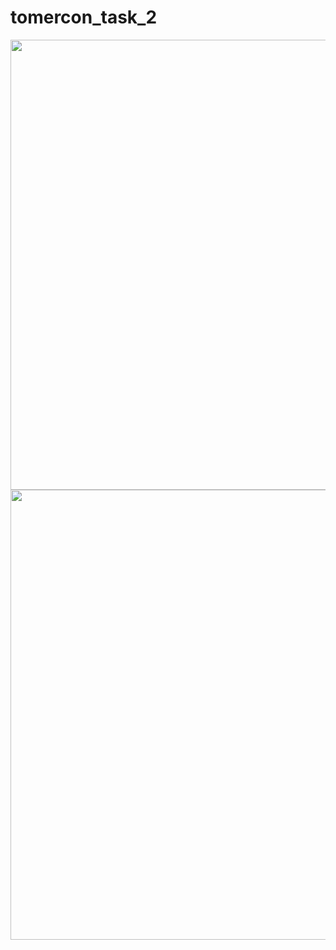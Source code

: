 # tomercon_task_2

<img src="https://user-images.githubusercontent.com/67218325/162785389-62c46561-704f-4bef-9797-7b25b3b8ad2c.png"  height="720"> <img src="https://user-images.githubusercontent.com/67218325/162785399-473f71d0-5727-44ff-aa38-15a35a4150e5.mp4"  height="720">
